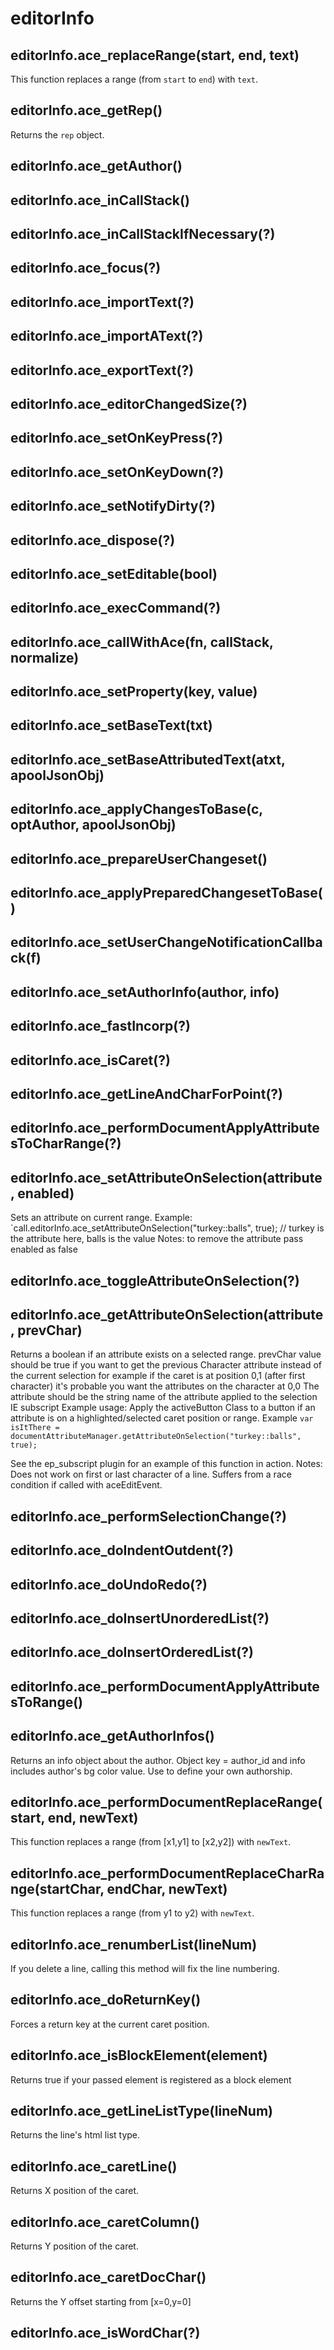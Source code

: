 # editorInfo

## editorInfo.ace_replaceRange(start, end, text)
This function replaces a range (from `start` to `end`) with `text`.

## editorInfo.ace_getRep()
Returns the `rep` object.

## editorInfo.ace_getAuthor()
## editorInfo.ace_inCallStack()
## editorInfo.ace_inCallStackIfNecessary(?)
## editorInfo.ace_focus(?)
## editorInfo.ace_importText(?)
## editorInfo.ace_importAText(?)
## editorInfo.ace_exportText(?)
## editorInfo.ace_editorChangedSize(?)
## editorInfo.ace_setOnKeyPress(?)
## editorInfo.ace_setOnKeyDown(?)
## editorInfo.ace_setNotifyDirty(?)
## editorInfo.ace_dispose(?)
## editorInfo.ace_setEditable(bool)
## editorInfo.ace_execCommand(?)
## editorInfo.ace_callWithAce(fn, callStack, normalize)
## editorInfo.ace_setProperty(key, value)
## editorInfo.ace_setBaseText(txt)
## editorInfo.ace_setBaseAttributedText(atxt, apoolJsonObj)
## editorInfo.ace_applyChangesToBase(c, optAuthor, apoolJsonObj)
## editorInfo.ace_prepareUserChangeset()
## editorInfo.ace_applyPreparedChangesetToBase()
## editorInfo.ace_setUserChangeNotificationCallback(f)
## editorInfo.ace_setAuthorInfo(author, info)
## editorInfo.ace_fastIncorp(?)
## editorInfo.ace_isCaret(?)
## editorInfo.ace_getLineAndCharForPoint(?)
## editorInfo.ace_performDocumentApplyAttributesToCharRange(?)
## editorInfo.ace_setAttributeOnSelection(attribute, enabled)
Sets an attribute on current range.
Example: `call.editorInfo.ace_setAttributeOnSelection("turkey::balls", true); // turkey is the attribute here, balls is the value
Notes: to remove the attribute pass enabled as false
## editorInfo.ace_toggleAttributeOnSelection(?)
## editorInfo.ace_getAttributeOnSelection(attribute, prevChar)
Returns a boolean if an attribute exists on a selected range.
prevChar value should be true if you want to get the previous Character attribute instead of the current selection for example
if the caret is at position 0,1 (after first character) it's probable you want the attributes on the character at 0,0
The attribute should be the string name of the attribute applied to the selection IE subscript
Example usage: Apply the activeButton Class to a button if an attribute is on a highlighted/selected caret position or range.
Example `var isItThere = documentAttributeManager.getAttributeOnSelection("turkey::balls", true);`

See the ep_subscript plugin for an example of this function in action.
Notes: Does not work on first or last character of a line.  Suffers from a race condition if called with aceEditEvent.
## editorInfo.ace_performSelectionChange(?)
## editorInfo.ace_doIndentOutdent(?)
## editorInfo.ace_doUndoRedo(?)
## editorInfo.ace_doInsertUnorderedList(?)
## editorInfo.ace_doInsertOrderedList(?)
## editorInfo.ace_performDocumentApplyAttributesToRange()

## editorInfo.ace_getAuthorInfos()
Returns an info object about the author. Object key = author_id and info includes author's bg color value.
Use to define your own authorship.
## editorInfo.ace_performDocumentReplaceRange(start, end, newText)
This function replaces a range (from [x1,y1] to [x2,y2]) with `newText`.
## editorInfo.ace_performDocumentReplaceCharRange(startChar, endChar, newText)
This function replaces a range (from y1 to y2) with `newText`.
## editorInfo.ace_renumberList(lineNum)
If you delete a line, calling this method will fix the line numbering.
## editorInfo.ace_doReturnKey()
Forces a return key at the current caret position.
## editorInfo.ace_isBlockElement(element)
Returns true if your passed element is registered as a block element
## editorInfo.ace_getLineListType(lineNum)
Returns the line's html list type.
## editorInfo.ace_caretLine()
Returns X position of the caret.
## editorInfo.ace_caretColumn()
Returns Y position of the caret.
## editorInfo.ace_caretDocChar()
Returns the Y offset starting from [x=0,y=0]
## editorInfo.ace_isWordChar(?)
